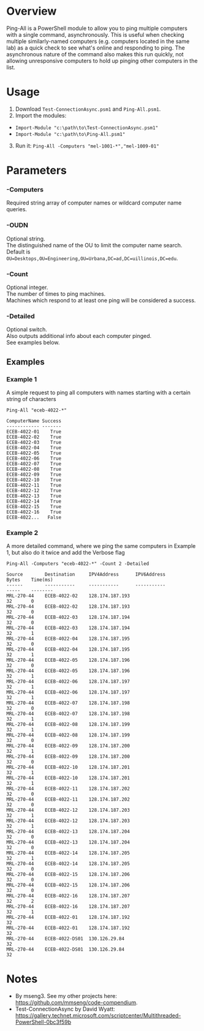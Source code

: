 # Overview
Ping-All is a PowerShell module to allow you to ping multiple computers with a single command, asynchronously. This is useful when checking multiple similarly-named computers (e.g. computers located in the same lab) as a quick check to see what's online and responding to ping. The asynchronous nature of the command also makes this run quickly, not allowing unresponsive computers to hold up pinging other computers in the list.

# Usage
1. Download `Test-ConnectionAsync.psm1` and `Ping-All.psm1`.
2. Import the modules:
- `Import-Module "c:\path\to\Test-ConnectionAsync.psm1"`
- `Import-Module "c:\path\to\Ping-All.psm1"`
3. Run it: `Ping-All -Computers "mel-1001-*","mel-1009-01"`

# Parameters

### -Computers
Required string array of computer names or wildcard computer name queries.  

### -OUDN
Optional string.  
The distinguished name of the OU to limit the computer name search.  
Default is `OU=Desktops,OU=Engineering,OU=Urbana,DC=ad,DC=uillinois,DC=edu`.  

### -Count
Optional integer.  
The number of times to ping machines.  
Machines which respond to at least one ping will be considered a success.  

### -Detailed
Optional switch.  
Also outputs additional info about each computer pinged.  
See examples below.  

## Examples
### Example 1
A simple request to ping all computers with names starting with a certain string of characters
```
Ping-All "eceb-4022-*"

ComputerName Success
------------ -------
ECEB-4022-01    True
ECEB-4022-02    True
ECEB-4022-03    True
ECEB-4022-04    True
ECEB-4022-05    True
ECEB-4022-06    True
ECEB-4022-07    True
ECEB-4022-08    True
ECEB-4022-09    True
ECEB-4022-10    True
ECEB-4022-11    True
ECEB-4022-12    True
ECEB-4022-13    True
ECEB-4022-14    True
ECEB-4022-15    True
ECEB-4022-16    True
ECEB-4022...   False
```

### Example 2
A more detailed command, where we ping the same computers in Example 1, but also do it twice and add the Verbose flag
```
Ping-All -Computers "eceb-4022-*" -Count 2 -Detailed

Source        Destination     IPV4Address      IPV6Address                              Bytes    Time(ms)
------        -----------     -----------      -----------                              -----    --------
MRL-270-44    ECEB-4022-02    128.174.187.193                                           32       0
MRL-270-44    ECEB-4022-02    128.174.187.193                                           32       0
MRL-270-44    ECEB-4022-03    128.174.187.194                                           32       0
MRL-270-44    ECEB-4022-03    128.174.187.194                                           32       1
MRL-270-44    ECEB-4022-04    128.174.187.195                                           32       0
MRL-270-44    ECEB-4022-04    128.174.187.195                                           32       1
MRL-270-44    ECEB-4022-05    128.174.187.196                                           32       0
MRL-270-44    ECEB-4022-05    128.174.187.196                                           32       1
MRL-270-44    ECEB-4022-06    128.174.187.197                                           32       1
MRL-270-44    ECEB-4022-06    128.174.187.197                                           32       1
MRL-270-44    ECEB-4022-07    128.174.187.198                                           32       0
MRL-270-44    ECEB-4022-07    128.174.187.198                                           32       1
MRL-270-44    ECEB-4022-08    128.174.187.199                                           32       1
MRL-270-44    ECEB-4022-08    128.174.187.199                                           32       0
MRL-270-44    ECEB-4022-09    128.174.187.200                                           32       1
MRL-270-44    ECEB-4022-09    128.174.187.200                                           32       0
MRL-270-44    ECEB-4022-10    128.174.187.201                                           32       1
MRL-270-44    ECEB-4022-10    128.174.187.201                                           32       1
MRL-270-44    ECEB-4022-11    128.174.187.202                                           32       0
MRL-270-44    ECEB-4022-11    128.174.187.202                                           32       0
MRL-270-44    ECEB-4022-12    128.174.187.203                                           32       1
MRL-270-44    ECEB-4022-12    128.174.187.203                                           32       1
MRL-270-44    ECEB-4022-13    128.174.187.204                                           32       0
MRL-270-44    ECEB-4022-13    128.174.187.204                                           32       0
MRL-270-44    ECEB-4022-14    128.174.187.205                                           32       1
MRL-270-44    ECEB-4022-14    128.174.187.205                                           32       0
MRL-270-44    ECEB-4022-15    128.174.187.206                                           32       0
MRL-270-44    ECEB-4022-15    128.174.187.206                                           32       0
MRL-270-44    ECEB-4022-16    128.174.187.207                                           32       2
MRL-270-44    ECEB-4022-16    128.174.187.207                                           32       1
MRL-270-44    ECEB-4022-01    128.174.187.192                                           32
MRL-270-44    ECEB-4022-01    128.174.187.192                                           32
MRL-270-44    ECEB-4022-DS01  130.126.29.84                                             32
MRL-270-44    ECEB-4022-DS01  130.126.29.84                                             32
```

# Notes
- By mseng3. See my other projects here: https://github.com/mmseng/code-compendium.
- Test-ConnectionAsync by David Wyatt: https://gallery.technet.microsoft.com/scriptcenter/Multithreaded-PowerShell-0bc3f59b
